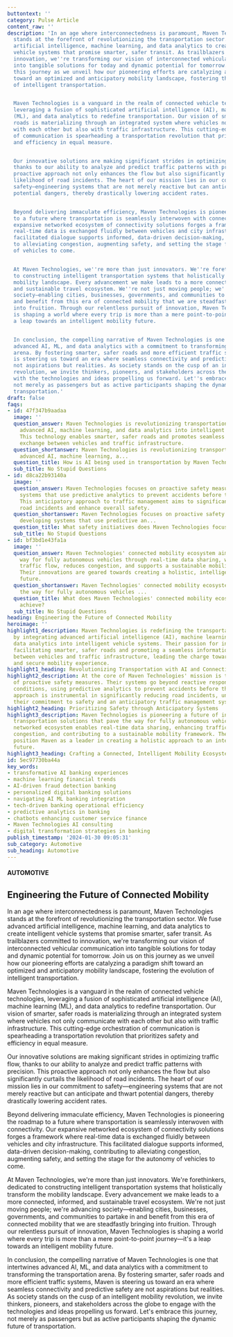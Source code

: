 ```yaml
---
buttontext: ''
category: Pulse Article
content_raw: ''
description: 'In an age where interconnectedness is paramount, Maven Technologies
  stands at the forefront of revolutionizing the transportation sector. We fuse advanced
  artificial intelligence, machine learning, and data analytics to create intelligent
  vehicle systems that promise smarter, safer transit. As trailblazers committed to
  innovation, we''re transforming our vision of interconnected vehicular communication
  into tangible solutions for today and dynamic potential for tomorrow. Join us on
  this journey as we unveil how our pioneering efforts are catalyzing a paradigm shift
  toward an optimized and anticipatory mobility landscape, fostering the evolution
  of intelligent transportation.


  Maven Technologies is a vanguard in the realm of connected vehicle technologies,
  leveraging a fusion of sophisticated artificial intelligence (AI), machine learning
  (ML), and data analytics to redefine transportation. Our vision of smarter, safer
  roads is materializing through an integrated system where vehicles not only communicate
  with each other but also with traffic infrastructure. This cutting-edge orchestration
  of communication is spearheading a transportation revolution that prioritizes safety
  and efficiency in equal measure.


  Our innovative solutions are making significant strides in optimizing traffic flow,
  thanks to our ability to analyze and predict traffic patterns with precision. This
  proactive approach not only enhances the flow but also significantly curtails the
  likelihood of road incidents. The heart of our mission lies in our commitment to
  safety—engineering systems that are not merely reactive but can anticipate and thwart
  potential dangers, thereby drastically lowering accident rates.


  Beyond delivering immaculate efficiency, Maven Technologies is pioneering the roadmap
  to a future where transportation is seamlessly interwoven with connectivity. Our
  expansive networked ecosystem of connectivity solutions forges a framework where
  real-time data is exchanged fluidly between vehicles and city infrastructure. This
  facilitated dialogue supports informed, data-driven decision-making, contributing
  to alleviating congestion, augmenting safety, and setting the stage for the autonomy
  of vehicles to come.


  At Maven Technologies, we''re more than just innovators. We''re forethinkers, dedicated
  to constructing intelligent transportation systems that holistically transform the
  mobility landscape. Every advancement we make leads to a more connected, informed,
  and sustainable travel ecosystem. We''re not just moving people; we''re advancing
  society—enabling cities, businesses, governments, and communities to partake in
  and benefit from this era of connected mobility that we are steadfastly bringing
  into fruition. Through our relentless pursuit of innovation, Maven Technologies
  is shaping a world where every trip is more than a mere point-to-point journey—it''s
  a leap towards an intelligent mobility future.


  In conclusion, the compelling narrative of Maven Technologies is one that intertwines
  advanced AI, ML, and data analytics with a commitment to transforming the transportation
  arena. By fostering smarter, safer roads and more efficient traffic systems, Maven
  is steering us toward an era where seamless connectivity and predictive safety are
  not aspirations but realities. As society stands on the cusp of an intelligent mobility
  revolution, we invite thinkers, pioneers, and stakeholders across the globe to engage
  with the technologies and ideas propelling us forward. Let''s embrace this journey,
  not merely as passengers but as active participants shaping the dynamic future of
  transportation.'
draft: false
faqs:
- id: 47f347b9aadaa
  image: ''
  question_answer: Maven Technologies is revolutionizing transportation by integrating
    advanced AI, machine learning, and data analytics into intelligent vehicle systems.
    This technology enables smarter, safer roads and promotes seamless information
    exchange between vehicles and traffic infrastructure.
  question_shortanswer: Maven Technologies is revolutionizing transportation by integrating
    advanced AI, machine learning, a...
  question_title: How is AI being used in transportation by Maven Technologies?
  sub_title: No Stupid Questions
- id: d8ca22b93140a
  image: ''
  question_answer: Maven Technologies focuses on proactive safety measures by developing
    systems that use predictive analytics to prevent accidents before they happen.
    This anticipatory approach to traffic management aims to significantly reduce
    road incidents and enhance overall safety.
  question_shortanswer: Maven Technologies focuses on proactive safety measures by
    developing systems that use predictive an...
  question_title: What safety initiatives does Maven Technologies focus on?
  sub_title: No Stupid Questions
- id: bf3bd1e43fa1a
  image: ''
  question_answer: Maven Technologies' connected mobility ecosystem aims to pave the
    way for fully autonomous vehicles through real-time data sharing, which enhances
    traffic flow, reduces congestion, and supports a sustainable mobility framework.
    Their innovations are geared towards creating a holistic, intelligent mobility
    future.
  question_shortanswer: Maven Technologies' connected mobility ecosystem aims to pave
    the way for fully autonomous vehicles ...
  question_title: What does Maven Technologies' connected mobility ecosystem aim to
    achieve?
  sub_title: No Stupid Questions
heading: Engineering the Future of Connected Mobility
heroimage: ''
highlight1_description: Maven Technologies is redefining the transportation landscape
  by integrating advanced artificial intelligence (AI), machine learning (ML), and
  data analytics into intelligent vehicle systems. Their passion for innovation is
  facilitating smarter, safer roads and promoting a seamless information exchange
  between vehicles and traffic infrastructure, leading the charge towards a more efficient
  and secure mobility experience.
highlight1_heading: Revolutionizing Transportation with AI and Connectivity
highlight2_description: At the core of Maven Technologies' mission is the development
  of proactive safety measures. Their systems go beyond reactive responses to traffic
  conditions, using predictive analytics to prevent accidents before they occur. This
  approach is instrumental in significantly reducing road incidents, underscoring
  their commitment to safety and an anticipatory traffic management system.
highlight2_heading: Prioritizing Safety through Anticipatory Systems
highlight3_description: Maven Technologies is pioneering a future of interconnected
  transportation solutions that pave the way for fully autonomous vehicles. Their
  networked ecosystem enables real-time data sharing, enhancing traffic flow, reducing
  congestion, and contributing to a sustainable mobility framework. These innovations
  position Maven as a leader in creating a holistic approach to an intelligent mobility
  future.
highlight3_heading: Crafting a Connected, Intelligent Mobility Ecosystem
id: 5ec97730ba44a
key_words:
- transformative AI banking experiences
- machine learning financial trends
- AI-driven fraud detection banking
- personalized digital banking solutions
- navigating AI ML banking integration
- tech-driven banking operational efficiency
- predictive analytics in banking
- chatbots enhancing customer service finance
- Maven Technologies AI consulting
- digital transformation strategies in banking
publish_timestamp: '2024-01-30 09:05:31'
sub_category: Automotive
sub_heading: Automotive
---
```


#### AUTOMOTIVE
## Engineering the Future of Connected Mobility
In an age where interconnectedness is paramount, Maven Technologies stands at the forefront of revolutionizing the transportation sector. We fuse advanced artificial intelligence, machine learning, and data analytics to create intelligent vehicle systems that promise smarter, safer transit. As trailblazers committed to innovation, we're transforming our vision of interconnected vehicular communication into tangible solutions for today and dynamic potential for tomorrow. Join us on this journey as we unveil how our pioneering efforts are catalyzing a paradigm shift toward an optimized and anticipatory mobility landscape, fostering the evolution of intelligent transportation.

Maven Technologies is a vanguard in the realm of connected vehicle technologies, leveraging a fusion of sophisticated artificial intelligence (AI), machine learning (ML), and data analytics to redefine transportation. Our vision of smarter, safer roads is materializing through an integrated system where vehicles not only communicate with each other but also with traffic infrastructure. This cutting-edge orchestration of communication is spearheading a transportation revolution that prioritizes safety and efficiency in equal measure.

Our innovative solutions are making significant strides in optimizing traffic flow, thanks to our ability to analyze and predict traffic patterns with precision. This proactive approach not only enhances the flow but also significantly curtails the likelihood of road incidents. The heart of our mission lies in our commitment to safety—engineering systems that are not merely reactive but can anticipate and thwart potential dangers, thereby drastically lowering accident rates.

Beyond delivering immaculate efficiency, Maven Technologies is pioneering the roadmap to a future where transportation is seamlessly interwoven with connectivity. Our expansive networked ecosystem of connectivity solutions forges a framework where real-time data is exchanged fluidly between vehicles and city infrastructure. This facilitated dialogue supports informed, data-driven decision-making, contributing to alleviating congestion, augmenting safety, and setting the stage for the autonomy of vehicles to come.

At Maven Technologies, we're more than just innovators. We're forethinkers, dedicated to constructing intelligent transportation systems that holistically transform the mobility landscape. Every advancement we make leads to a more connected, informed, and sustainable travel ecosystem. We're not just moving people; we're advancing society—enabling cities, businesses, governments, and communities to partake in and benefit from this era of connected mobility that we are steadfastly bringing into fruition. Through our relentless pursuit of innovation, Maven Technologies is shaping a world where every trip is more than a mere point-to-point journey—it's a leap towards an intelligent mobility future.

In conclusion, the compelling narrative of Maven Technologies is one that intertwines advanced AI, ML, and data analytics with a commitment to transforming the transportation arena. By fostering smarter, safer roads and more efficient traffic systems, Maven is steering us toward an era where seamless connectivity and predictive safety are not aspirations but realities. As society stands on the cusp of an intelligent mobility revolution, we invite thinkers, pioneers, and stakeholders across the globe to engage with the technologies and ideas propelling us forward. Let's embrace this journey, not merely as passengers but as active participants shaping the dynamic future of transportation.